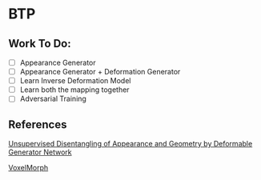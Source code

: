 # BTP

## Work To Do:

- [ ] Appearance Generator
- [ ] Appearance Generator + Deformation Generator
- [ ] Learn Inverse Deformation Model
- [ ] Learn both the mapping together
- [ ] Adversarial Training

## References

[Unsupervised Disentangling of Appearance and Geometry
by Deformable Generator Network](http://openaccess.thecvf.com/content_CVPR_2019/papers/Xing_Unsupervised_Disentangling_of_Appearance_and_Geometry_by_Deformable_Generator_Network_CVPR_2019_paper.pdf)

[VoxelMorph](https://github.com/voxelmorph/voxelmorph)
